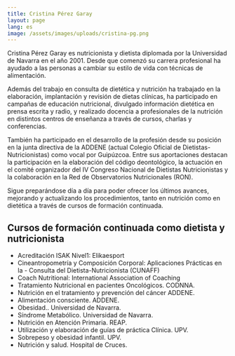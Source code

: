 ```yaml
---
title: Cristina Pérez Garay
layout: page
lang: es
image: /assets/images/uploads/cristina-pg.png
---
```


Cristina Pérez Garay es nutricionista y dietista diplomada por la Universidad de Navarra en el año 2001.
Desde que comenzó su carrera profesional ha ayudado a las personas a cambiar su estilo de vida con técnicas de alimentación.

Además del trabajo en consulta de dietética y nutrición ha trabajado en la elaboración, implantación y revisión de dietas clínicas, ha participado en campañas de educación nutricional, divulgado información dietética en prensa escrita y radio, y realizado docencia a profesionales de la nutrición en distintos centros de enseñanza a través de cursos, charlas y conferencias.

También ha participado en el desarrollo de la profesión desde su posición en la junta directiva de la ADDENE (actual Colegio Oficial de Dietistas-Nutricionistas) como vocal por Guipúzcoa. Entre sus aportaciones destacan la participación en la elaboración del código deontológico, la actuación en el comité organizador del IV Congreso Nacional de Dietistas Nutricionistas y la colaboración en la Red de Observatorios Nutricionales (RON).

Sigue preparándose día a día para poder ofrecer los últimos avances, mejorando y actualizando los procedimientos, tanto en nutrición como en dietética a través de cursos de formación continuada.

## Cursos de formación continuada como dietista y nutricionista

- Acreditación ISAK Nivel1: Elikaesport
- Cineantropometría y Composición Corporal: Aplicaciones Prácticas en la - Consulta del Dietista-Nutricionista (CUNAFF)
- Coach Nutritional: International Association of Coaching
- Tratamiento Nutricional en pacientes Oncológicos. CODNNA.
- Nutrición en el tratamiento y prevención del cáncer ADDENE.
- Alimentación consciente. ADDENE.
- Obesidad.. Universidad de Navarra.
- Síndrome Metabólico. Universidad de Navarra.
- Nutrición en Atención Primaria. REAP.
- Utilización y elaboración de guías de práctica Clínica. UPV.
- Sobrepeso y obesidad infantil. UPV.
- Nutrición y salud. Hospital de Cruces.
